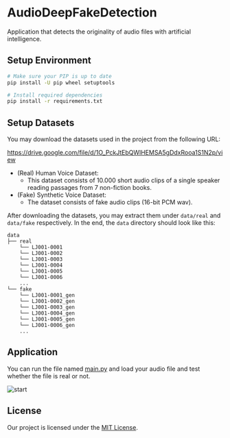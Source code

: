# AudioDeepFakeDetection

Application that detects the originality of audio files with artificial intelligence.

## Setup Environment

```bash
# Make sure your PIP is up to date
pip install -U pip wheel setuptools

# Install required dependencies
pip install -r requirements.txt
```

## Setup Datasets

You may download the datasets used in the project from the following URL:

https://drive.google.com/file/d/1O_PckJtEbQWlHEMSA5gDdxRooa1S1N2p/view

-   (Real) Human Voice Dataset:
    -   This dataset consists of 10.000 short audio clips of a single speaker reading passages from 7 non-fiction books.
-   (Fake) Synthetic Voice Dataset:
    -   The dataset consists of fake audio clips (16-bit PCM wav).

After downloading the datasets, you may extract them under `data/real` and `data/fake` respectively. In the end, the `data` directory should look like this:

```
data
├── real
    └── LJ001-0001
    └── LJ001-0002
    └── LJ001-0003
    └── LJ001-0004
    └── LJ001-0005
    └── LJ001-0006
    ...
└── fake
    └── LJ001-0001_gen
    └── LJ001-0002_gen
    └── LJ001-0003_gen
    └── LJ001-0004_gen
    └── LJ001-0005_gen
    └── LJ001-0006_gen
    ...
```

## Application

You can run the file named [main.py](main.py) and load your audio file and test whether the file is real or not.

![start](https://github.com/onurkya7/AudioDeepFakeDetection/assets/100594545/caec9967-ccea-4e52-b550-76755a0c0305)

## License

Our project is licensed under the [MIT License](LICENSE).



